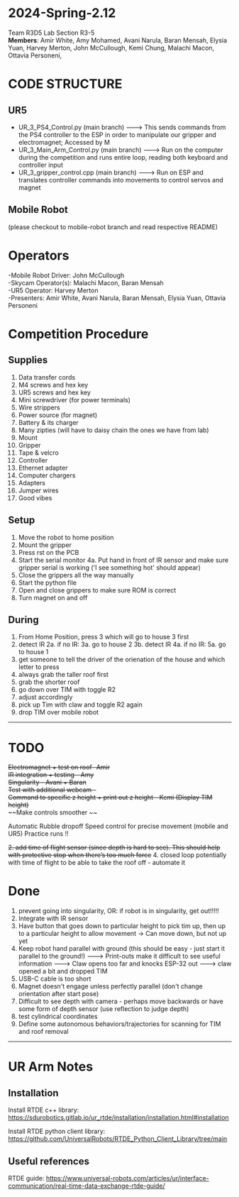 # 2024-Spring-2.12
Team R3D5 Lab Section R3-5 <br>
**Members**: Amir White, 
Amy Mohamed,
Avani Narula,
Baran Mensah,
Elysia Yuan,
Harvey Merton,
John McCullough,
Kemi Chung,
Malachi Macon,
Ottavia Personeni,

# CODE STRUCTURE
## UR5
- UR_3_PS4_Control.py (main branch)
---> This sends commands from the PS4 controller to the ESP in order to manipulate our gripper and electromagnet;
  Accessed by M
- UR_3_Main_Arm_Control.py (main branch)
---> Run on the computer during the competition and runs entire loop, reading both keyboard and controller input
- UR_3_gripper_control.cpp (main branch)
---> Run on ESP and translates controller commands into movements to control servos and magnet

## Mobile Robot
(please checkout to mobile-robot branch and read respective README)

# Operators
-Mobile Robot Driver: John McCullough  
-Skycam Operator(s): Malachi Macon, Baran Mensah  
-UR5 Operator: Harvey Merton  
-Presenters: Amir White, Avani Narula, Baran Mensah, Elysia Yuan, Ottavia Personeni

# Competition Procedure
## Supplies
1. Data transfer cords 
2. M4 screws and hex key
3. UR5 screws and hex key
6. Mini screwdriver (for power terminals)
7. Wire strippers 
8. Power source (for magnet)
9. Battery & its charger 
10. Many zipties (will have to daisy chain the ones we have from lab)
11. Mount 
12. Gripper 
13. Tape & velcro 
14. Controller 
15. Ethernet adapter 
16. Computer chargers 
17. Adapters
18. Jumper wires
19. Good vibes
## Setup
1. Move the robot to home position
2. Mount the gripper
3. Press rst on the PCB
4. Start the serial monitor 
    4a. Put hand in front of IR sensor and make sure gripper serial is working ('I see something hot' should appear)
5. Close the grippers all the way manually
6. Start the python file
7. Open and close grippers to make sure ROM is correct
8. Turn magnet on and off
## During
1. From Home Position, press 3 which will go to house 3 first 
2. detect IR 
    2a. if no IR:
        3a. go to house 2 
        3b. detect IR 
    4a. if no IR:
        5a. go to house 1
3. get someone to tell the driver of the orienation of the house and which letter to press 
4. always grab the taller roof first 
5. grab the shorter roof 
6. go down over TIM with toggle R2
7. adjust accordingly 
8. pick up Tim with claw and toggle R2 again
9. drop TIM over mobile robot

----------------

# TODO
~~Electromagnet + test on roof- Amir~~  
~~IR integration + testing - Amy~~  
~~Singularity - Avani + Baran~~  
~~Test with additional webcam -~~  
~~Command to specific z height + print out z height - Kemi (Display TIM height)~~  
~~Make controls smoother ~~

Automatic Rubble dropoff
Speed control for precise movement (mobile and UR5)
Practice runs !!

~~2. add time of flight sensor (since depth is hard to see). This should help with protective stop when there’s too much force~~
4. closed loop potentially with time of flight to be able to take the roof off - automate it


# Done
1. prevent going into singularity, OR: if robot is in singularity, get out!!!!!
2. Integrate with IR sensor
3. Have button that goes down to particular height to pick tim up, then up to a particular height to allow movement -> Can move down, but not up yet
4. Keep robot hand parallel with ground (this should be easy - just start it parallel to the ground!)
---> Print-outs make it difficult to see useful information
---> Claw opens too far and knocks ESP-32 out
---> claw opened a bit and dropped TIM
1. USB-C cable is too short
3. Magnet doesn't engage unless perfectly parallel (don't change orientation after start pose)
4. Difficult to see depth with camera - perhaps move backwards or have some form of depth sensor (use reflection to judge depth)
5. test cylindrical coordinates
6. Define some autonomous behaviors/trajectories for scanning for TIM and roof removal
----------------

# UR Arm Notes
## Installation
Install RTDE c++ library: https://sdurobotics.gitlab.io/ur_rtde/installation/installation.html#installation

Install RTDE python client library: https://github.com/UniversalRobots/RTDE_Python_Client_Library/tree/main 


## Useful references
RTDE guide: https://www.universal-robots.com/articles/ur/interface-communication/real-time-data-exchange-rtde-guide/
